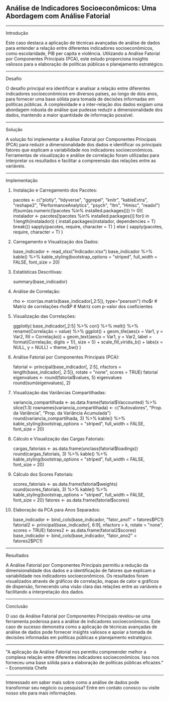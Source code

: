  ## Análise de Indicadores Socioeconômicos: Uma Abordagem com Análise Fatorial

---

Introdução


Este caso destaca a aplicação de técnicas avançadas de análise de dados para entender a relação entre diferentes indicadores socioeconômicos, como escolaridade, PIB per capita e violência. Utilizando a Análise Fatorial por Componentes Principais (PCA), este estudo proporciona insights valiosos para a elaboração de políticas públicas e planejamento estratégico.

---

Desafio


O desafio principal era identificar e analisar a relação entre diferentes indicadores socioeconômicos em diversos países, ao longo de dois anos, para fornecer uma base sólida para tomada de decisões informadas em políticas públicas. A complexidade e a inter-relação dos dados exigiam uma abordagem robusta de análise que pudesse reduzir a dimensionalidade dos dados, mantendo a maior quantidade de informação possível.

---

Solução


A solução foi implementar a Análise Fatorial por Componentes Principais (PCA) para reduzir a dimensionalidade dos dados e identificar os principais fatores que explicam a variabilidade nos indicadores socioeconômicos. Ferramentas de visualização e análise de correlação foram utilizadas para interpretar os resultados e facilitar a compreensão das relações entre as variáveis.

---

Implementação

1. Instalação e Carregamento dos Pacotes:

   pacotes <- c("plotly", "tidyverse", "ggrepel", "knitr", "kableExtra", "reshape2", "PerformanceAnalytics", "psych", "ltm", "Hmisc", "readxl")
   if(sum(as.numeric(!pacotes %in% installed.packages())) != 0){
     instalador <- pacotes[!pacotes %in% installed.packages()]
     for(i in 1:length(instalador)) {
       install.packages(instalador, dependencies = T)
       break()}
     sapply(pacotes, require, character = T) 
   } else {
     sapply(pacotes, require, character = T) 
   }
   

2. Carregamento e Visualização dos Dados:
   
   base_indicador <- read_xlsx("Indicador.xlsx")
   base_indicador %>%
     kable() %>%
     kable_styling(bootstrap_options = "striped", full_width = FALSE, font_size = 20)
   

3. Estatísticas Descritivas:
   
   summary(base_indicador)
   

4. Análise de Correlação:
   
   rho <- rcorr(as.matrix(base_indicador[,2:5]), type="pearson")
   rho$r  # Matriz de correlações
   rho$P  # Matriz com p-valor dos coeficientes
   

5. Visualização das Correlações:
   
   ggplotly(
     base_indicador[,2:5] %>%
       cor() %>%
       melt() %>%
       rename(Correlação = value) %>%
       ggplot() +
       geom_tile(aes(x = Var1, y = Var2, fill = Correlação)) +
       geom_text(aes(x = Var1, y = Var2, label = format(Correlação, digits = 1)),
                 size = 5) +
       scale_fill_viridis_b() +
       labs(x = NULL, y = NULL) +
       theme_bw()
   )
   

6. Análise Fatorial por Componentes Principais (PCA):
   
   fatorial <- principal(base_indicador[, 2:5], nfactors = length(base_indicador[, 2:5]), rotate = "none", scores = TRUE)
   fatorial
   eigenvalues <- round(fatorial$values, 5)
   eigenvalues
   round(sum(eigenvalues), 2)
   

7. Visualização das Variâncias Compartilhadas:
   
   variancia_compartilhada <- as.data.frame(fatorial$Vaccounted) %>% slice(1:3)
   rownames(variancia_compartilhada) <- c("Autovalores", "Prop. da Variância", "Prop. da Variância Acumulada")
   round(variancia_compartilhada, 3) %>%
     kable() %>%
     kable_styling(bootstrap_options = "striped", full_width = FALSE, font_size = 20)
   

8. Cálculo e Visualização das Cargas Fatoriais:
   
   cargas_fatoriais <- as.data.frame(unclass(fatorial$loadings))
   round(cargas_fatoriais, 3) %>%
     kable() %>%
     kable_styling(bootstrap_options = "striped", full_width = FALSE, font_size = 20)
   

9. Cálculo dos Scores Fatoriais:
   
   scores_fatoriais <- as.data.frame(fatorial$weights)
   round(scores_fatoriais, 3) %>%
     kable() %>%
     kable_styling(bootstrap_options = "striped", full_width = FALSE, font_size = 20)
   fatores <- as.data.frame(fatorial$scores)
   

10. Elaboração da PCA para Anos Separados:

    base_indicador <- bind_cols(base_indicador, "fator_ano1" = fatores$PC1)
    fatorial2 <- principal(base_indicador[, 6:9], nfactors = k, rotate = "none", scores = TRUE)
    fatores2 <- as.data.frame(fatorial2$scores)
    base_indicador <- bind_cols(base_indicador, "fator_ano2" = fatores2$PC1)
  

---

Resultados


A Análise Fatorial por Componentes Principais permitiu a redução da dimensionalidade dos dados e a identificação de fatores que explicam a variabilidade nos indicadores socioeconômicos. Os resultados foram visualizados através de gráficos de correlação, mapas de calor e gráficos de dispersão, fornecendo uma visão clara das relações entre as variáveis e facilitando a interpretação dos dados.

---

Conclusão


O uso da Análise Fatorial por Componentes Principais revelou-se uma ferramenta poderosa para a análise de indicadores socioeconômicos. Este caso de sucesso demonstra como a aplicação de técnicas avançadas de análise de dados pode fornecer insights valiosos e apoiar a tomada de decisões informadas em políticas públicas e planejamento estratégico.

---


"A aplicação da Análise Fatorial nos permitiu compreender melhor a complexa relação entre diferentes indicadores socioeconômicos. Isso nos forneceu uma base sólida para a elaboração de políticas públicas eficazes." – Economista Chefe

---


Interessado em saber mais sobre como a análise de dados pode transformar seu negócio ou pesquisa? Entre em contato conosco ou visite nosso site para mais informações.

